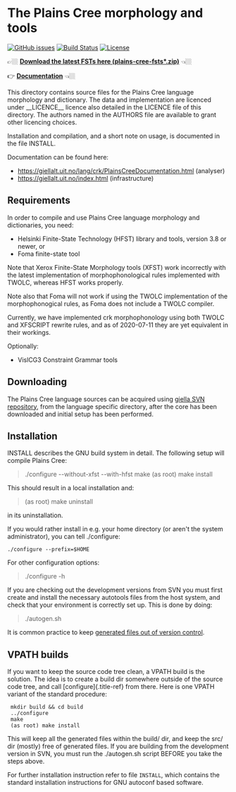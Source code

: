 The Plains Cree morphology and tools
====================================

[![GitHub issues](https://img.shields.io/github/issues-raw/giellalt/lang-crk)](https://github.com/giellalt/lang-crk/issues)
[![Build Status](https://github.com/giellalt/lang-crk/workflows/Build%20Speller%20Archives%20and%20Bundles/badge.svg)](https://github.com/giellalt/lang-crk/actions)
[![License](https://img.shields.io/github/license/giellalt/template-lang-crk)](https://raw.githubusercontent.com/giellalt/lang-crk/develop/LICENSE)

👉🏼 **[Download the latest FSTs here (plains-cree-fsts*.zip)][fst-release]** 👈🏼

[fst-release]: https://github.com/giellalt/lang-crk/releases

👉 [**Documentation**](https://giellalt.uit.no/lang/crk/crk.html) 👈🏼


This directory contains source files for the Plains Cree language
morphology and dictionary. The data and implementation are licenced
under \_\_LICENCE\_\_ licence also detailed in the LICENCE file of this
directory. The authors named in the AUTHORS file are available to grant
other licencing choices.

Installation and compilation, and a short note on usage, is documented
in the file INSTALL.

Documentation can be found here:

-   <https://giellalt.uit.no/lang/crk/PlainsCreeDocumentation.html>
    (analyser)
-   <https://giellalt.uit.no/index.html> (infrastructure)

Requirements
------------

In order to compile and use Plains Cree language morphology and
dictionaries, you need:

-   Helsinki Finite-State Technology (HFST) library and tools, version
    3.8 or newer, or
-   Foma finite-state tool

Note that Xerox Finite-State Morphology tools (XFST) work incorrectly
with the latest implementation of morphophonological rules implemented
with TWOLC, whereas HFST works properly.

Note also that Foma will not work if using the TWOLC implementation of
the morphophonogical rules, as Foma does not include a TWOLC compiler.

Currently, we have implemented crk morphophonology using both TWOLC and
XFSCRIPT rewrite rules, and as of 2020-07-11 they are yet equivalent in
their workings.

Optionally:

-   VislCG3 Constraint Grammar tools

Downloading
-----------

The Plains Cree language sources can be acquired using [giella SVN
repository](https://giellalt.uit.no/infra/anonymous-svn.html), from the
language specific directory, after the core has been downloaded and
initial setup has been performed.

Installation
------------

INSTALL describes the GNU build system in detail. The following setup
will compile Plains Cree:

> ./configure \--without-xfst \--with-hfst make (as root) make install

This should result in a local installation and:

> (as root) make uninstall

in its uninstallation.

If you would rather install in e.g. your home directory (or aren\'t the
system administrator), you can tell ./configure:

    ./configure --prefix=$HOME

For other configuration options:

> ./configure -h

If you are checking out the development versions from SVN you must first
create and install the necessary autotools files from the host system,
and check that your environment is correctly set up. This is done by
doing:

> ./autogen.sh

It is common practice to keep [generated files out of version
control](http://www.gnu.org/software/automake/manual/automake.html#CVS).

VPATH builds
------------

If you want to keep the source code tree clean, a VPATH build is the
solution. The idea is to create a build dir somewhere outside of the
source code tree, and call [configure]{.title-ref} from there. Here is
one VPATH variant of the standard procedure:

```
 mkdir build && cd build
 ../configure
 make
 (as root) make install
```

This will keep all the generated files within the build/ dir, and keep
the src/ dir (mostly) free of generated files. If you are building from
the development version in SVN, you must run the ./autogen.sh script
BEFORE you take the steps above.

For further installation instruction refer to file `INSTALL`, which
contains the standard installation instructions for GNU autoconf based
software.
